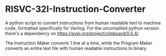 # RISVC-32I-Instruction-Converter
A python script to convert instructions from human readable text to machine code, formatted specifically for Verilog.
For the uncompliled python version there's a dependency on https://pypi.org/project/clipboard/0.0.4/

The Instruction Maker converts 1 line at a time, while the Program Maker converts an entire text file with human readable instructions to binary
